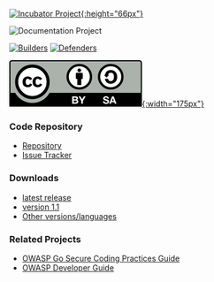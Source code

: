 [![Incubator Project][inc-proj-logo]{:height="66px"}][inc-proj]

![Documentation Project][doc-proj-logo]

[![Builders][builders-logo]][builders]
[![Defenders][defenders-logo]][defenders]

[![CC BY-SA 4.0][license-logo]{:width="175px"}][license]

### Code Repository

* [Repository][repo]
* [Issue Tracker][issues]

### Downloads

* [latest release][v201]
* [version 1.1][v11PDF]
* [Other versions/languages][ovl]

### Related Projects

* [OWASP Go Secure Coding Practices Guide][owaspgoscp]
* [OWASP Developer Guide][owaspdevguide]

[doc-proj-logo]: assets/images/common/owasp_documentation_project.svg
[builders]: https://www.owasp.org/index.php/Builders
[builders-logo]: assets/images/common/owasp_builders.svg
[defenders]: https://www.owasp.org/index.php/Defenders
[defenders-logo]: assets/images/common/owasp_defenders.svg
[inc-proj]: https://www.owasp.org/index.php/OWASP_Project_Stages#tab=Incubator_Projects
[inc-proj-logo]: assets/images/common/owasp_level_incubator.svg
[issues]: https://github.com/OWASP/secure-coding-practices-quick-reference-guide/issues
[license]: http://creativecommons.org/licenses/by-sa/3.0/
[license-logo]: assets/images/by-sa.svg
[repo]: https://github.com/OWASP/secure-coding-practices-quick-reference-guide
[v201]: https://github.com/OWASP/secure-coding-practices-quick-reference-guide/releases/tag/v2.0.1
[v11PDF]: https://www.owasp.org/images/2/2f/OWASP_SCP_Quick_Reference_Guide_v1-1b.pdf
[ovl]: #div-download
[owaspgoscp]: https://owasp.org/www-project-go-secure-coding-practices-guide/
[owaspdevguide]: https://owasp.org/www-project-developer-guide/
